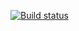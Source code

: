 [![Build status](https://ci.appveyor.com/api/projects/status/s8pdlfvh4fw4g23o?svg=true)](https://ci.appveyor.com/project/ModestVale/selenium)
